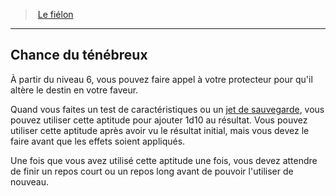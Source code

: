 ﻿---
!Generic
Id: warlock_fiendish_hd.md#chance-du-ténébreux
ParentLink: warlock_fiendish_hd.md#le-fiélon
Name: Chance du ténébreux
ParentName: Le fiélon
NameLevel: 2
---
> [Le fiélon](hd_warlock_fiendish.md)

---

## Chance du ténébreux

À partir du niveau 6, vous pouvez faire appel à votre protecteur pour qu'il altère le destin en votre faveur.

Quand vous faites un test de caractéristiques ou un [jet de sauvegarde](hd_abilities_jets_de_sauvegarde.md), vous pouvez utiliser cette aptitude pour ajouter 1d10 au résultat. Vous pouvez utiliser cette aptitude après avoir vu le résultat initial, mais vous devez le faire avant que les effets soient appliqués.

Une fois que vous avez utilisé cette aptitude une fois, vous devez attendre de finir un repos court ou un repos long avant de pouvoir l'utiliser de nouveau.

